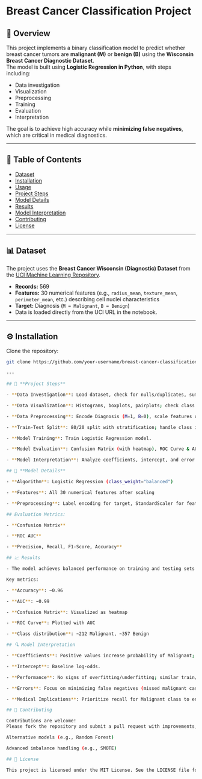 # Breast Cancer Classification Project

## 📌 Overview
This project implements a binary classification model to predict whether breast cancer tumors are **malignant (M)** or **benign (B)** using the **Wisconsin Breast Cancer Diagnostic Dataset**.  
The model is built using **Logistic Regression in Python**, with steps including:
- Data investigation  
- Visualization  
- Preprocessing  
- Training  
- Evaluation  
- Interpretation  

The goal is to achieve high accuracy while **minimizing false negatives**, which are critical in medical diagnostics.

---

## 📂 Table of Contents
- [Dataset](#dataset)  
- [Installation](#installation)  
- [Usage](#usage)  
- [Project Steps](#project-steps)  
- [Model Details](#model-details)  
- [Results](#results)  
- [Model Interpretation](#model-interpretation)  
- [Contributing](#contributing)  
- [License](#license)  

---

## 📊 Dataset
The project uses the **Breast Cancer Wisconsin (Diagnostic) Dataset** from the [UCI Machine Learning Repository](https://archive.ics.uci.edu/ml/machine-learning-databases/breast-cancer-wisconsin/wdbc.data).  

- **Records:** 569  
- **Features:** 30 numerical features (e.g., `radius_mean`, `texture_mean`, `perimeter_mean`, etc.) describing cell nuclei characteristics  
- **Target:** Diagnosis (`M = Malignant`, `B = Benign`)  
- Data is loaded directly from the UCI URL in the notebook.  

---

## ⚙️ Installation
Clone the repository:
```bash
git clone https://github.com/your-username/breast-cancer-classification.git

---

## 📑 **Project Steps**

- **Data Investigation**: Load dataset, check for nulls/duplicates, summary statistics.

- **Data Visualization**: Histograms, boxplots, pairplots; check class balance (counts of M and B).

- **Data Preprocessing**: Encode Diagnosis (M=1, B=0), scale features using StandardScaler, drop ID column.

- **Train-Test Split**: 80/20 split with stratification; handle class imbalance using class_weight="balanced" in Logistic Regression.

- **Model Training**: Train Logistic Regression model.

- **Model Evaluation**: Confusion Matrix (with heatmap), ROC Curve & AUC, Classification Report (Precision, Recall, F1-score, Accuracy).

- **Model Interpretation**: Analyze coefficients, intercept, and error types (focus on false negatives).

## 🤖 **Model Details**

- **Algorithm**: Logistic Regression (class_weight="balanced")

- **Features**: All 30 numerical features after scaling

- **Preprocessing**: Label encoding for target, StandardScaler for features

## Evaluation Metrics:

- **Confusion Matrix**

- **ROC AUC**

- **Precision, Recall, F1-Score, Accuracy**

## 📈 Results

- The model achieves balanced performance on training and testing sets.

Key metrics:

- **Accuracy**: ~0.96

- **AUC**: ~0.99

- **Confusion Matrix**: Visualized as heatmap

- **ROC Curve**: Plotted with AUC

- **Class distribution**: ~212 Malignant, ~357 Benign

## 🔍 Model Interpretation

- **Coefficients**: Positive values increase probability of Malignant; negative decrease it.

- **Intercept**: Baseline log-odds.

- **Performance**: No signs of overfitting/underfitting; similar train/test scores.

- **Errors**: Focus on minimizing false negatives (missed malignant cases). False positives cause extra tests but are less critical.

- **Medical Implications**: Prioritize recall for Malignant class to ensure patient safety.

## 🤝 Contributing

Contributions are welcome!
Please fork the repository and submit a pull request with improvements, such as:

Alternative models (e.g., Random Forest)

Advanced imbalance handling (e.g., SMOTE)

## 📜 License

This project is licensed under the MIT License. See the LICENSE file for details.
